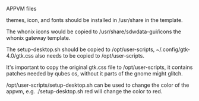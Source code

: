 APPVM files

themes, icon, and fonts should be installed in /usr/share in the template.

The whonix icons would be copied to /usr/share/sdwdata-gui/icons the whonix gateway template.

The setup-desktop.sh should be copied to /opt/user-scripts, ~/.config/gtk-4.0/gtk.css also needs to be copied to /opt/user-scripts.

It's important to copy the original gtk.css file to /opt/user-scripts, it contains patches needed by qubes os, without it parts of the gnome might glitch.

/opt/user-scripts/setup-desktop.sh can be used to change the color of the appvm, e.g. ./setup-desktop.sh red will change the color to red.
